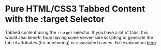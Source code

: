 Pure HTML/CSS3 Tabbed Content with the :target Selector
===========

Tabbed content using the `:target` selector. If you have a lot of tabs, this would also benefit from having some server-side scripting to generate the tab `id` attributes (for numbering) or associated names. Full explanation [here](https://beehive.codes/blog/no-javascript-tabs-lightboxes-or-hide-display#tabbed-content)